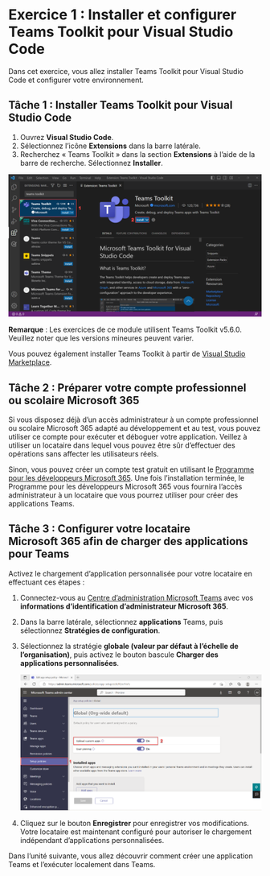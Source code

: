 # Exercice 1 : Installer et configurer Teams Toolkit pour Visual Studio Code

Dans cet exercice, vous allez installer Teams Toolkit pour Visual Studio Code et configurer votre environnement.

## Tâche 1 : Installer Teams Toolkit pour Visual Studio Code

1. Ouvrez **Visual Studio Code**.
2. Sélectionnez l’icône **Extensions** dans la barre latérale.
3. Recherchez « Teams Toolkit » dans la section **Extensions** à l’aide de la barre de recherche. Sélectionnez **Installer**.

![Capture d’écran de l’installation de Teams Toolkit dans Visual Studio Code.](../../media/teams-toolkit-install.png)

**Remarque** :  Les exercices de ce module utilisent Teams Toolkit v5.6.0. Veuillez noter que les versions mineures peuvent varier.

Vous pouvez également installer Teams Toolkit à partir de [Visual Studio Marketplace](https://marketplace.visualstudio.com/items?itemName=TeamsDevApp.ms-teams-vscode-extension).

## Tâche 2 : Préparer votre compte professionnel ou scolaire Microsoft 365

Si vous disposez déjà d’un accès administrateur à un compte professionnel ou scolaire Microsoft 365 adapté au développement et au test, vous pouvez utiliser ce compte pour exécuter et déboguer votre application. Veillez à utiliser un locataire dans lequel vous pouvez être sûr d’effectuer des opérations sans affecter les utilisateurs réels.

Sinon, vous pouvez créer un compte test gratuit en utilisant le [Programme pour les développeurs Microsoft 365](https://aka.ms/m365developers).  Une fois l’installation terminée, le Programme pour les développeurs Microsoft 365 vous fournira l’accès administrateur à un locataire que vous pourrez utiliser pour créer des applications Teams.

## Tâche 3 : Configurer votre locataire Microsoft 365 afin de charger des applications pour Teams

Activez le chargement d’application personnalisée pour votre locataire en effectuant ces étapes :

1. Connectez-vous au [Centre d’administration Microsoft Teams](https://admin.teams.microsoft.com) avec vos **informations d’identification d’administrateur Microsoft 365**.

2. Dans la barre latérale, sélectionnez **applications** Teams, puis sélectionnez **Stratégies de configuration**.

3. Sélectionnez la stratégie **globale (valeur par défaut à l’échelle de l’organisation)**, puis activez le bouton bascule **Charger des applications personnalisées**.

   ![Capture d’écran de la configuration du chargement d’applications personnalisées.](../../media/configure-upload-apps.png)

4. Cliquez sur le bouton **Enregistrer** pour enregistrer vos modifications. Votre locataire est maintenant configuré pour autoriser le chargement indépendant d’applications personnalisées.

Dans l’unité suivante, vous allez découvrir comment créer une application Teams et l’exécuter localement dans Teams.
